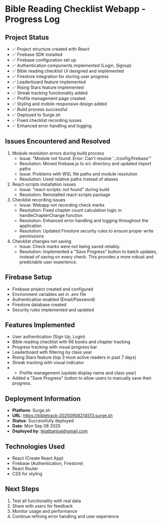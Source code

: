 # Bible Reading Checklist Webapp - Progress Log

## Project Status
- ✅ Project structure created with React
- ✅ Firebase SDK installed
- ✅ Firebase configuration set up
- ✅ Authentication components implemented (Login, Signup)
- ✅ Bible reading checklist UI designed and implemented
- ✅ Firestore integration for storing user progress
- ✅ Leaderboard feature implemented
- ✅ Rising Stars feature implemented
- ✅ Streak tracking functionality added
- ✅ Profile management page created
- ✅ Styling and mobile-responsive design added
- ✅ Build process successful
- ✅ Deployed to Surge.sh
- ✅ Fixed checklist recording issues
- ✅ Enhanced error handling and logging

## Issues Encountered and Resolved
1. Module resolution errors during build process
   - Issue: "Module not found: Error: Can't resolve '../config/firebase'"
   - Resolution: Moved firebase.js to src directory and updated import paths
   - Issue: Problems with WSL file paths and module resolution
   - Resolution: Used relative paths instead of aliases
2. React-scripts installation issues
   - Issue: "react-scripts: not found" during build
   - Resolution: Reinstalled react-scripts package
3. Checklist recording issues
   - Issue: Webapp not recording check marks
   - Resolution: Fixed chapter count calculation logic in handleChapterChange function
   - Resolution: Enhanced error handling and logging throughout the application
   - Resolution: Updated Firestore security rules to ensure proper write permissions
4. Checklist changes not saving
   - Issue: Check marks were not being saved reliably.
   - Resolution: Implemented a "Save Progress" button to batch updates, instead of saving on every check. This provides a more robust and predictable user experience.

## Firebase Setup
- Firebase project created and configured
- Environment variables set in .env file
- Authentication enabled (Email/Password)
- Firestore database created
- Security rules implemented and updated

## Features Implemented
- User authentication (Sign Up, Login)
- Bible reading checklist with 66 books and chapter tracking
- Progress tracking with visual progress bar
- Leaderboard with filtering by class year
- Rising Stars feature (top 3 most active readers in past 7 days)
- Streak tracking with visual indicator
-    - Profile management (update display name and class year)
   - Added a "Save Progress" button to allow users to manually save their progress.

## Deployment Information
- **Platform**: Surge.sh
- **URL**: https://bibletrack-20250908214513.surge.sh
- **Status**: Successfully deployed
- **Date**: Mon Sep 08 2025
- **Deployed by**: tkiatbanlue@gmail.com

## Technologies Used
- React (Create React App)
- Firebase (Authentication, Firestore)
- React Router
- CSS for styling

## Next Steps
1. Test all functionality with real data
2. Share with users for feedback
3. Monitor usage and performance
4. Continue refining error handling and user experience